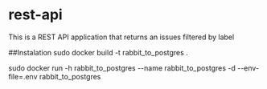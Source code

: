 # rest-api

This is a REST API application that returns an issues filtered by label

##Instalation
sudo docker build -t rabbit_to_postgres .

sudo docker run -h rabbit_to_postgres --name rabbit_to_postgres -d --env-file=.env rabbit_to_postgres 
